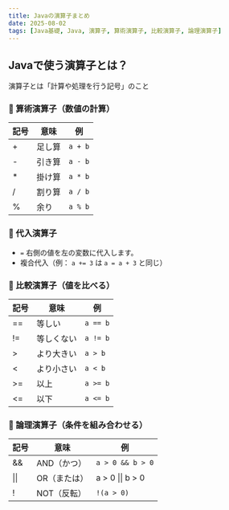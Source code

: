 ```yaml
---
title: Javaの演算子まとめ
date: 2025-08-02
tags: [Java基礎, Java, 演算子, 算術演算子, 比較演算子, 論理演算子]
---
```


## Javaで使う演算子とは？

演算子とは「計算や処理を行う記号」のこと

### 🔢 算術演算子（数値の計算）

| 記号 | 意味 | 例 |
|------|------|----|
| + | 足し算 | `a + b` |
| - | 引き算 | `a - b` |
| * | 掛け算 | `a * b` |
| / | 割り算 | `a / b` |
| % | 余り | `a % b` |

### 🧮 代入演算子

- `=` 右側の値を左の変数に代入します。
- 複合代入（例： `a += 3` は `a = a + 3` と同じ）

### 🤝 比較演算子（値を比べる）

| 記号 | 意味 | 例 |
|------|------|----|
| == | 等しい | `a == b` |
| != | 等しくない | `a != b` |
| > | より大きい | `a > b` |
| < | より小さい | `a < b` |
| >= | 以上 | `a >= b` |
| <= | 以下 | `a <= b` |

### 🧠 論理演算子（条件を組み合わせる）

| 記号 | 意味        | 例               |
|------|-------------|------------------|
| &&   | AND（かつ） | `a > 0 && b > 0` |
| \|\| | OR（または） | a > 0 \|\| b > 0 |
| !    | NOT（反転） | `!(a > 0)`       |
